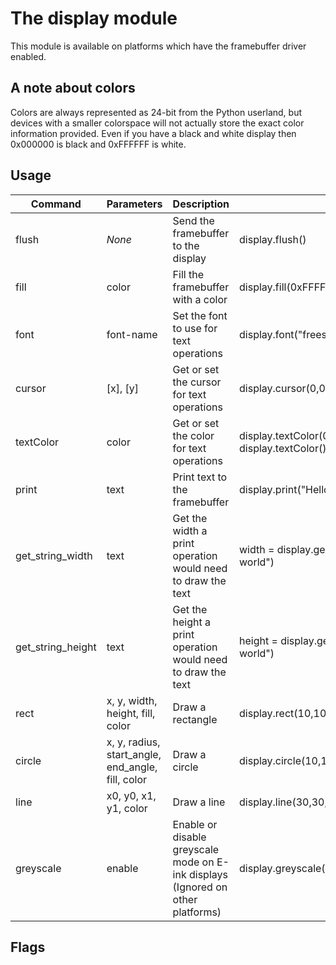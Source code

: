 # The display module
This module is available on platforms which have the framebuffer driver enabled.

## A note about colors
Colors are always represented as 24-bit from the Python userland, but devices with a smaller colorspace will not actually store the exact color information provided.
Even if you have a black and white display then 0x000000 is black and 0xFFFFFF is white.

## Usage
| Command           | Parameters                                          | Description                                                                     | Example                                                 |
|-------------------|-----------------------------------------------------|---------------------------------------------------------------------------------|---------------------------------------------------------|
| flush             | *None*                                              | Send the framebuffer to the display                                             | display.flush()                                         |
| fill              | color                                               | Fill the framebuffer with a color                                               | display.fill(0xFFFFFF)                                  |
| font              | font-name                                           | Set the font to use for text operations                                         | display.font("freesans9")                               |
| cursor            | [x], [y]                                            | Get or set the cursor for text operations                                       | display.cursor(0,0) (x, y) = display.cursor()           |
| textColor         | color                                               | Get or set the color for text operations                                        | display.textColor(0x000000) color = display.textColor() |
| print             | text                                                | Print text to the framebuffer                                                   | display.print("Hello, world")                           |
| get_string_width  | text                                                | Get the width a print operation would need to draw the text                     | width = display.get_string_width("Hello, world")        |
| get_string_height | text                                                | Get the height a print operation would need to draw the text                    | height = display.get_string_height("Hello, world")      |
| rect              | x, y, width, height, fill, color                    | Draw a rectangle                                                                | display.rect(10,10,10,10,True,0x000000)                 |
| circle            | x, y, radius, start_angle, end_angle, fill, color   | Draw a circle                                                                   | display.circle(10,10,10,0,359,True,0x000000)            |
| line              | x0, y0, x1, y1, color                               | Draw a line                                                                     | display.line(30,30,40,40,0x000000)                      |
| greyscale         | enable                                              | Enable or disable greyscale mode on E-ink displays (Ignored on other platforms) | display.greyscale(True)                                 |

## Flags
